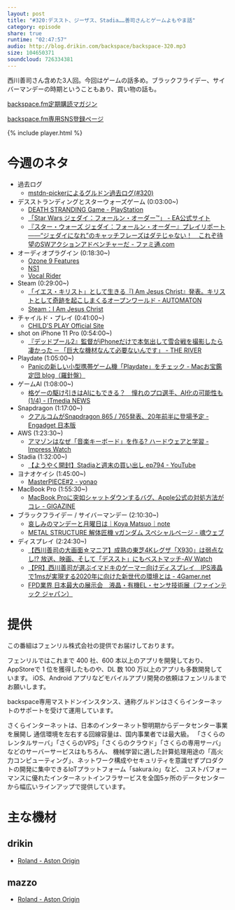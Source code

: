```yaml
---
layout: post
title: "#320:デススト、ジーザス、Stadia……善司さんとゲームよもやま話"
category: episode
share: true
runtime: "02:47:57"
audio: http://blog.drikin.com/backspace/backspace-320.mp3
size: 104650371
soundcloud: 726334381
---
```


西川善司さん含めた3人回。今回はゲームの話多め。ブラックフライデー、サイバーマンデーの時期ということもあり、買い物の話も。

[backspace.fm定期購読マガジン](https://note.mu/drikin/m/m55ec296b7655)

[backspace.fm専用SNS登録ページ](https://mstdn.guru/invite/3WVHpSMr)

{% include player.html %}


# 今週のネタ
* 過去ログ
  * [mstdn-pickerによるグルドン過去ログ(#320)](https://rbtnn.github.io/mstdn-picker/?instance=mstdn.guru&since_id=103270216704015031&max_id=103270942933799384) 
* デスストランディングとスターウォーズゲーム (0:03:00~)
  * [DEATH STRANDING Game - PlayStation](https://www.playstation.com/ja-jp/games/death-stranding-ps4/)
  * [「Star Wars ジェダイ：フォールン・オーダー™」 - EA公式サイト](https://www.ea.com/ja-jp/games/starwars/jedi-fallen-order)
  * [『スター・ウォーズ ジェダイ：フォールン・オーダー』プレイリポート――“ジェダイになれ”のキャッチフレーズはダテじゃない！　これぞ待望のSWアクションアドベンチャーだ - ファミ通.com](https://www.famitsu.com/news/201910/18185132.html)
* オーディオプラグイン (0:18:30~)
  * [Ozone 9 Features](https://www.izotope.com/en/products/ozone/features.html)
  * [NS1](https://www.minet.jp/brand/waves/ns1/)
  * [Vocal Rider](https://www.minet.jp/brand/waves/vocal-rider/)
* Steam (0:29:00~)
  * [「イエス・キリスト」として生きる『I Am Jesus Christ』発表。キリストとして奇跡を起こしまくるオープンワールド - AUTOMATON](https://automaton-media.com/articles/newsjp/20191207-108193/)
  * [Steam：I Am Jesus Christ](https://store.steampowered.com/app/1198970/I_Am_Jesus_Christ/)
* チャイルド・プレイ (0:41:00~)
  * [CHILD’S PLAY Official Site](https://bestbuddi.com/)
* shot on iPhone 11 Pro (0:54:00~)
  * [『デッドプール2』監督がiPhoneだけで本気出して雪合戦を撮影したら凄かった ─ 「巨大な機材なんて必要ないんです」 - THE RIVER](https://theriver.jp/david-leitch-snowbrawl/)
* Playdate (1:05:00~)
  * [Panicの新しい小型携帯ゲーム機「Playdate」をチェック - Macお宝鑑定団 blog（羅針盤）](http://www.macotakara.jp/blog/report/entry-38952.html)
* ゲームAI (1:08:00~)
  * [格ゲーの駆け引きはAIにもできる？　憧れのプロ選手、AI化の可能性も (1/4) - ITmedia NEWS](https://www.itmedia.co.jp/news/articles/1912/06/news036.html#utm_term=share_sp)
* Snapdragon (1:17:00~)
  * [クアルコムがSnapdragon 865 / 765発表、20年前半に登場予定 - Engadget 日本版](https://japanese.engadget.com/2019/12/03/snapdragon-865-765-20/)
* AWS (1:23:30~)
  * [アマゾンはなぜ「音楽キーボード」を作る? ハードウェアと学習 - Impress Watch](https://www.watch.impress.co.jp/docs/news/1222981.html)
* Stadia (1:32:00~)
  * [【ようやく開封】Stadiaと週末の買い出し ep794 - YouTube](https://www.youtube.com/watch?v=4_1PywerUro)
* ヨナオケイシ (1:45:00~)
  * [MasterPIECE#2 - yonao](https://keishiyonao.wixsite.com/yonao/masterpiece-2)
* MacBook Pro (1:55:30~)
  * [MacBook Proに突如シャットダウンするバグ、Apple公式の対処方法がコレ - GIGAZINE](https://gigazine.net/news/20191205-apple-acknowledges-random-shutdown-macbook-pro/)
* ブラックフライデー / サイバーマンデー (2:10:30~)
  * [哀しみのマンデーと月曜日は｜Koya Matsuo｜note](https://note.com/mazzo/n/n4bdbbe970a4b)
  * [METAL STRUCTURE 解体匠機 νガンダム スペシャルページ - 魂ウェブ](https://tamashii.jp/special/kaitai_shou_ki/)
* ディスプレイ (2:24:30~)
  * [【西川善司の大画面☆マニア】成熟の東芝4Kレグザ「X930」は弱点なし!? 放送、映画、そして「デススト」にもベストマッチ-AV Watch](https://av.watch.impress.co.jp/docs/series/dg/1222467.html)
  * [【PR】西川善司が選ぶイマドキのゲーマー向けディスプレイ　IPS液晶で1msが実現する2020年に向けた新世代の環境とは - 4Gamer.net](https://www.4gamer.net/games/450/G045087/20191114150/)
  * [FPD業界 日本最大の展示会　液晶・有機EL・センサ技術展（ファインテック ジャパン）](https://www.ftj.jp/ja-jp.html)

# 提供

この番組はフェンリル株式会社の提供でお届けしております。

フェンリルではこれまで 400 社、600 本以上のアプリを開発しており、AppStoreで 1 位を獲得したものや、DL 数 100 万以上のアプリも多数開発しています。
iOS、Android アプリなどモバイルアプリ開発の依頼はフェンリルまでお願いします。

backspace専用マストドンインスタンス、通称グルドンはさくらインターネットのサポートを受けて運用しています。

さくらインターネットは、日本のインターネット黎明期からデータセンター事業を展開し
通信環境を左右する回線容量は、国内事業者では最大級。
「さくらのレンタルサーバ」「さくらのVPS」「さくらのクラウド」「さくらの専用サーバ」などのサーバーサービスはもちろん、
機械学習に適した計算処理用途の「高火力コンピューティング」、ネットワーク構成やセキュリティを意識せずプロダクトの開発に集中できるIoTプラットフォーム「sakura.io」など、
コストパフォーマンスに優れたインターネットインフラサービスを全国5ヶ所のデータセンターから幅広いラインアップで提供しています。

# 主な機材

## drikin
* [Roland - Aston Origin](http://amzn.asia/1OwAZ0w)

## mazzo
* [Roland - Aston Origin](http://amzn.asia/1OwAZ0w)
  
